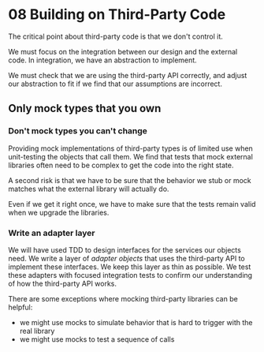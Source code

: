 # 08 Building on Third-Party Code

The critical point about third-party code is that we don't control it.

We must focus on the integration between our design and the external code.
In integration, we have an abstraction to implement.

We must check that we are using the third-party API correctly, and adjust our abstraction to fit if we find that our assumptions are incorrect.

## Only mock types that you own

### Don't mock types you can't change

Providing mock implementations of third-party types is of limited use when unit-testing the objects that call them. We find that tests that mock external libraries often need to be complex to get the code into the right state.

A second risk is that we have to be sure that the behavior we stub or mock matches what the external library will actually do.

Even if we get it right once, we have to make sure that the tests remain valid when we upgrade the libraries.

### Write an adapter layer

We will have used TDD to design interfaces for the services our objects need.
We write a layer of *adapter objects* that uses the third-party API to implement these interfaces.
We keep this layer as thin as possible.
We test these adapters with focused integration tests to confirm our understanding of how the third-party API works.

There are some exceptions where mocking third-party libraries can be helpful:

- we might use mocks to simulate behavior that is hard to trigger with the real library
- we might use mocks to test a sequence of calls
